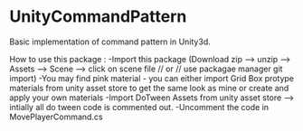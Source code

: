 # UnityCommandPattern
Basic implementation of command pattern in Unity3d.

How to use this package :
-Import this package (Download zip --> unzip --> Assets --> Scene --> click on scene file // or // use packagae manager git import)
-You may find pink material - you can either import Grid Box protype materials from unity asset store to get the same look as mine or create and apply your own materials
-Import DoTween Assets from unity asset store --> intially all do tween code is commented out.
-Uncomment the code in MovePlayerCommand.cs

